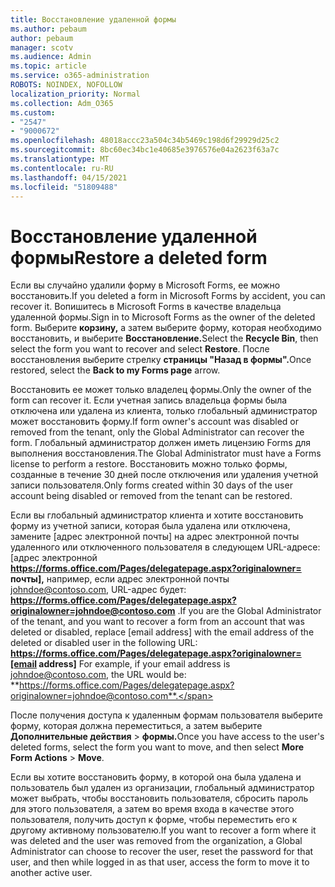 ```yaml
---
title: Восстановление удаленной формы
ms.author: pebaum
author: pebaum
manager: scotv
ms.audience: Admin
ms.topic: article
ms.service: o365-administration
ROBOTS: NOINDEX, NOFOLLOW
localization_priority: Normal
ms.collection: Adm_O365
ms.custom:
- "2547"
- "9000672"
ms.openlocfilehash: 48018accc23a504c34b5469c198d6f29929d25c2
ms.sourcegitcommit: 8bc60ec34bc1e40685e3976576e04a2623f63a7c
ms.translationtype: MT
ms.contentlocale: ru-RU
ms.lasthandoff: 04/15/2021
ms.locfileid: "51809488"
---
```

# <a name="restore-a-deleted-form"></a><span data-ttu-id="c299e-102">Восстановление удаленной формы</span><span class="sxs-lookup"><span data-stu-id="c299e-102">Restore a deleted form</span></span>

<span data-ttu-id="c299e-103">Если вы случайно удалили форму в Microsoft Forms, ее можно восстановить.</span><span class="sxs-lookup"><span data-stu-id="c299e-103">If you deleted a form in Microsoft Forms by accident, you can recover it.</span></span> <span data-ttu-id="c299e-104">Вопишитесь в Microsoft Forms в качестве владельца удаленной формы.</span><span class="sxs-lookup"><span data-stu-id="c299e-104">Sign in to Microsoft Forms as the owner of the deleted form.</span></span> <span data-ttu-id="c299e-105">Выберите **корзину,** а затем выберите форму, которая необходимо восстановить, и выберите **Восстановление.**</span><span class="sxs-lookup"><span data-stu-id="c299e-105">Select the **Recycle Bin**, then select the form you want to recover and select **Restore**.</span></span> <span data-ttu-id="c299e-106">После восстановления выберите стрелку **страницы "Назад в формы".**</span><span class="sxs-lookup"><span data-stu-id="c299e-106">Once restored, select the **Back to my Forms page** arrow.</span></span>

<span data-ttu-id="c299e-107">Восстановить ее может только владелец формы.</span><span class="sxs-lookup"><span data-stu-id="c299e-107">Only the owner of the form can recover it.</span></span> <span data-ttu-id="c299e-108">Если учетная запись владельца формы была отключена или удалена из клиента, только глобальный администратор может восстановить форму.</span><span class="sxs-lookup"><span data-stu-id="c299e-108">If form owner's account was disabled or removed from the tenant, only the Global Administrator can recover the form.</span></span> <span data-ttu-id="c299e-109">Глобальный администратор должен иметь лицензию Forms для выполнения восстановления.</span><span class="sxs-lookup"><span data-stu-id="c299e-109">The Global Administrator must have a Forms license to perform a restore.</span></span> <span data-ttu-id="c299e-110">Восстановить можно только формы, созданные в течение 30 дней после отключения или удаления учетной записи пользователя.</span><span class="sxs-lookup"><span data-stu-id="c299e-110">Only forms created within 30 days of the user account being disabled or removed from the tenant can be restored.</span></span>

<span data-ttu-id="c299e-111">Если вы глобальный администратор клиента и хотите восстановить форму из учетной записи, которая была удалена или отключена, замените [адрес электронной почты] на адрес электронной почты удаленного или отключенного пользователя в следующем URL-адресе: [адрес электронной **https://forms.office.com/Pages/delegatepage.aspx?originalowner= почты],** например, если адрес электронной почты johndoe@contoso.com, URL-адрес будет: **https://forms.office.com/Pages/delegatepage.aspx?originalowner=johndoe@contoso.com** .</span><span class="sxs-lookup"><span data-stu-id="c299e-111">If you are the Global Administrator of the tenant, and you want to recover a form from an account that was deleted or disabled, replace [email address] with the email address of the deleted or disabled user in the following URL: **https://forms.office.com/Pages/delegatepage.aspx?originalowner=[email address]** For example, if your email address is johndoe@contoso.com, the URL would be: **https://forms.office.com/Pages/delegatepage.aspx?originalowner=johndoe@contoso.com**.</span></span> 

<span data-ttu-id="c299e-112">После получения доступа к удаленным формам пользователя выберите форму, которая должна переместиться, а затем выберите **Дополнительные действия**  >  **формы.**</span><span class="sxs-lookup"><span data-stu-id="c299e-112">Once you have access to the user's deleted forms, select the form you want to move, and then select **More Form Actions** > **Move**.</span></span>

<span data-ttu-id="c299e-113">Если вы хотите восстановить форму, в которой она была удалена и пользователь был удален из организации, глобальный администратор может выбрать, чтобы восстановить пользователя, сбросить пароль для этого пользователя, а затем во время входа в качестве этого пользователя, получить доступ к форме, чтобы переместить его к другому активному пользователю.</span><span class="sxs-lookup"><span data-stu-id="c299e-113">If you want to recover a form where it was deleted and the user was removed from the organization, a Global Administrator can choose to recover the user, reset the password for that user, and then while logged in as that user, access the form to move it to another active user.</span></span> 
